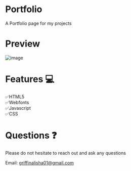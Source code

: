 # Portfolio
A Portfolio page for my projects

# Preview
![image](https://user-images.githubusercontent.com/111026797/207158045-a87f3435-84cb-42ab-b80a-9d1652f4863d.png)

# Features 💻
✅HTML5<br>
✅Webfonts<br>
✅Javascript<br>
✅CSS<br>

# Questions ❓
Please do not hesitate to reach out and ask any questions

Email: <a href="#">griffinalisha01@gmail.com</a>
